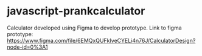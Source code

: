 # javascript-prankcalculator

Calculator developed using Figma to develop prototype.
Link to figma prototype: https://www.figma.com/file/6EMQxQUFkIveCYELi4n76J/CalculatorDesign?node-id=0%3A1
